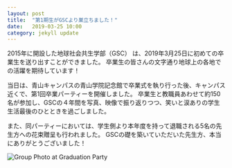 ```yaml
---
layout: post
title:  "第1期生がGSCより巣立ちました！"
date:   2019-03-25 10:00 
category: jekyll update
---
```

2015年に開設した地球社会共生学部（GSC） は、2019年3月25日に初めての卒業生を送り出すことができました。
卒業生の皆さんの文字通り地球上の各地での活躍を期待しています！

当日は、青山キャンパスの青山学院記念館で卒業式を執り行った後、キャンパス近くで、第1回卒業パーティーを開催しました。
卒業生と教職員あわせて約150名が参加し、GSCの４年間を写真、映像で振り返りつつ、笑いと涙ありの学生生活最後のひとときを過ごしました。

また、同パーティーにおいては、学生側より本年度を持って退職される5名の先生方への花束贈呈も行われました。
GSCの礎を築いていただいた先生方、本当にありがとうございました！

![Group Photo at Graduation Party](https://github.com/gsc-aoyama/www4gsc/blob/gh-pages/assets/images/v1/2019/gsc_graduation2019_w600.jpg?raw=true)


[jekyll-docs]: https://jekyllrb.com/docs/home
[jekyll-gh]:   https://github.com/jekyll/jekyll
[jekyll-talk]: https://talk.jekyllrb.com/





